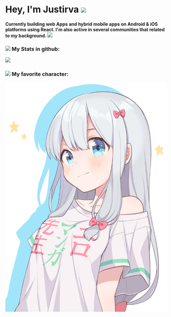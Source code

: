 <html>
	<head>
	</head>
	<body>
                <h1>
                        Hey, I'm Justirva
                        <img src="https://raw.githubusercontent.com/MartinHeinz/MartinHeinz/master/wave.gif"    width="25px">
                        <h4>
                              Currently building web Apps and hybrid mobile apps on Android & iOS platforms using React. I'm also active in several communities that related to my background.
                                <img src="https://raw.githubusercontent.com/aliwoto/aliwoto/main/resources/kyubey.gif" width="45px">
                        </h4>
                </h1>
                <h3>
                        <h3 align="top">
                                <h3>
                                        <img src="https://raw.githubusercontent.com/aliwoto/aliwoto/main/resources/soulgem-madoka.gif" width="45px">
                                        My Stats in github:
                                </h3>
                        </h3>
                        <img align="bottom" src="https://github-readme-stats.vercel.app/api?username=aliwoto&show_icons=true&&theme=tokyonight" />
                </h3>
                <h3>
                        <h3>
                                <img src="https://raw.githubusercontent.com/aliwoto/aliwoto/main/resources/soulgem-mami.gif" width="45px">
                                My favorite character: 
                        </h3>
                        <img id="Artoria_Pendoragon" align="bottom" src="https://github.com/justirva09/justirva09/blob/main/assets/justirva-fav-character.jpg?raw=true"/>
                </h3>
	</body>
</html>
